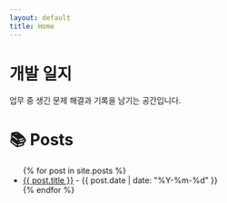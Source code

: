```yaml
---
layout: default
title: Home
---
```


# 개발 일지

업무 중 생긴 문제 해결과 기록을 남기는 공간입니다.

# 📚 Posts

<ul>
  {% for post in site.posts %}
    <li>
      <a href="{{ site.baseurl }}{{ post.url }}">{{ post.title }}</a> - {{ post.date | date: "%Y-%m-%d" }}
    </li>
  {% endfor %}
</ul>
